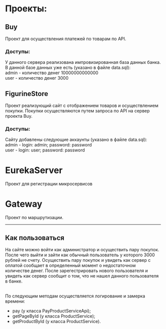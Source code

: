 # Проекты:
## Buy
Проект для осуществления платежей по товарам по API.
### Доступы:
У данного сервера реализована импровизированная база данных банка.<br>
В данной базе данных уже есть (указано в файле data.sql):<br>
admin - количество денег 10000000000000<br>
user - количество денег 3000<br>

## FigurineStore
Проект реализующий сайт с отображением товаров и осуществлением покупки.
Покупки осуществляются путем запроса по API на сервер проекта Buy.<br>
### Доступы:
Сайту добавлены следующие аккаунты (указано в файле data.sql):<br>
admin - login: admin; password: password<br>
user - login: user; password: password

# EurekaServer
Проект для регистрации микросервисов
# Gateway
Проект по маршрутизации.

<hr>

## Как пользоваться
На сайте можно войти как администратор и осуществить пару покупок.
После чего выйти и зайти как обычный пользователь у которого 3000 рублей не счету.
Осуществить пару покупок и увидеть как сервер с оплатой сообщает в определенный момент
о недостаточном количестве денег. После зарегестрировать нового пользователя и увидеть как
сервер сообщит о том, что не нашел данного пользователя в банке.<br><br>

По следующим методам осуществляется логирование и замерка времени:
- pay (у класса PayProductServiceApi);
- getPageById (у класса ProductService);
- getProductById (у класса ProductService).